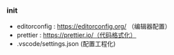### init
- editorconfig : https://editorconfig.org/ （编辑器配置）
- prettier : https://prettier.io/（代码格式化）
- .vscode/settings.json (配置工程化)
